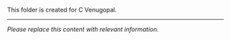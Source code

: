 This folder is created for C Venugopal.

---

*Please replace this content with relevant information.*
